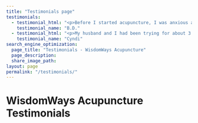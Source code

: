 ```yaml
---
title: "Testimonials page"
testimonials:
  - testimonial_html: "<p>Before I started acupuncture, I was anxious and on edge all the time, and having two panic attacks almost every week. Then, I'd have to deal with the stomach cramping and bowel problems for days after. Almost immediately with the acupuncture my panic attacks decreased by about half, and I started feeling calmer and less high strung. I used to not be able to settle down, and would irritate everyone around me with my constant fidgeting. My bowels also got much more normal and I wouldn’t have the constipation and diarrhea. I started decreasing my treatments once my panic attacks went away completely, and even though sometimes I feel like I'll get one if I have a major project coming up, now I’m able to calm myself down on my own, or I just schedule a treatment the week I know I'll be under more stress, and it takes care of it. I love my acupuncture!</p>"
    testimonial_name: "B.D."
  - testimonial_html: "<p>My husband and I had been trying for about 3 years to get pregnant, 2 of those just by not trying to NOT get pregnant, but the last year with much stressful dedication. I also had a lot of anxiety. We were headed towards looking at IVF treatment but due to the costs and stress associated with the procedure, we thought we’d try Chinese medicine first. I started acupuncture and within 3 cycles we were pregnant! The added bonus was that I was so much more calm from the treatment. We’re now shooting for number two, and will be back to acupuncture if we have troubles again!</p>"
    testimonial_name: "Cyndi"
search_engine_optimization:
  page_title: "Testimonials - WisdomWays Acupuncture"
  page_description:
  share_image_path:
layout: page
permalink: "/testimonials/"
---
```

# WisdomWays Acupuncture Testimonials
